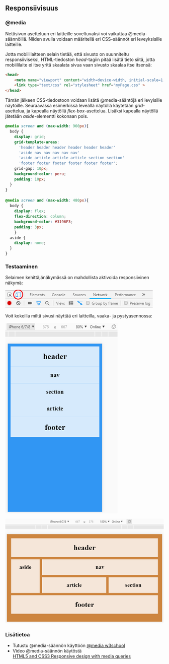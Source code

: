 ## Responsiivisuus

### @media

Nettisivun asetteluun eri laitteille soveltuvaksi voi vaikuttaa @media-säännöillä. Niiden avulla voidaan määritellä eri CSS-säännöt eri leveyksisille laitteille.

Jotta mobiililaitteen selain tietää, että sivusto on suunniteltu responsiiviseksi, HTML-tiedoston *head*-tagiin pitää lisätä tieto siitä, jotta mobiililaite ei itse yritä skaalata sivua vaan sivusto skaalaa itse itsensä:

```html
<head>
    <meta name="viewport" content="width=device-width, initial-scale=1, maximum-scale=1">
    <link type="text/css" rel="stylesheet" href="myPage.css" >
</head>
```

Tämän jälkeen CSS-tiedostoon voidaan lisätä @media-sääntöjä eri levyisille näytöille. Seuraavassa esimerkissä leveällä näytöllä käytetään *grid*-asettelua, ja kapealla näytöllä *flex-box*-asettelua. Lisäksi kapealla näytöllä jätetään *aside*-elementti kokonaan pois.

```css
@media screen and (max-width: 960px){
  body {
    display: grid;
    grid-template-areas:
      'header header header header header header'
      'aside nav nav nav nav nav'
      'aside article article article section section'
      'footer footer footer footer footer footer';
    grid-gap: 10px;
    background-color: peru;
    padding: 10px;
  }
}

@media screen and (max-width: 480px){
  body {
    display: flex;
    flex-direction: column;
    background-color: #3196F3;
    padding: 3px;
    }
  aside {
    display: none;
  }
}
```

### Testaaminen

Selaimen kehittäjänäkymässä on mahdollista aktivoida responsiivinen näkymä:

![Kehittäjänäkymän valikko](./img/aktivoi_mobiili2.PNG)

Voit kokeilla miltä sivusi näyttää eri laitteilla, vaaka- ja pystyasennossa:

![iPhone-pysty](./img/resp_iphone_pysty.PNG)

![iPhone-vaaka](./img/resp_iphone_vaaka.PNG)

### Lisätietoa

- Tutustu @media-säännön käyttöön [@media w3school](https://www.w3schools.com/cssref/css3_pr_mediaquery.asp)
- Video @media-säännön käytöstä  
[HTML5 and CSS3 Responsive design with media queries](https://www.youtube.com/watch?v=fA1NW-T1QXc)